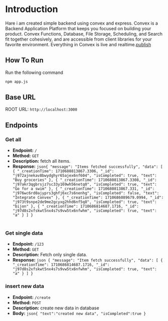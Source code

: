 # Introduction
Hare i am created simple backend using convex and express.
Convex is a Backend Application Platform that keeps you focused on building your product. Convex Functions, Database, File Storage, Scheduling, and Search fit together cohesively, and are accessible from client libraries for your favorite environment. Everything in Convex is live and realtime.[publish](https://docs.convex.dev/home)

## How To Run

Run the following command

```bash
npm app.js
```

## Base URL
ROOT URL: `http://localhost:3000`
<br>

## Endpoints

### Get all 

-   **Endpoint:** `/`
-   **Method:** `GET`
-   **Description:** fetch all items.
-   **Response:** ```json{
    "message": "Items fetched successfully",
    "data": [
        {
            "_creationTime": 1710680813867.3306,
            "_id": "j972ajnekav8bwydghyr65ajex6nf604",
            "isCompleted": true,
            "text": "Buy groceries"
        },
        {
            "_creationTime": 1710680813867.3308,
            "_id": "j97akr3qgbrsjz7sc33y169wh56netq0",
            "isCompleted": true,
            "text": "Go for a swim"
        },
        {
            "_creationTime": 1710680813867.331,
            "_id": "j976wc6rd0ajyprs3ghfj6xc7s6nenhg",
            "isCompleted": false,
            "text": "Integrate Convex"
        },
        {
            "_creationTime": 1710686089679.0994,
            "_id": "j973t9snpe2de9me2gcyxg2hhd6nf5q8",
            "isCompleted": true,
            "text": "bijon"
        },
        {
            "_creationTime": 1710686814687.1716,
            "_id": "j97d8s2xfskwt5nx4s7s9vw5tx6nfwhm",
            "isCompleted": true,
            "text": "a"
        }
    ]
}```
    <br><br>




### Get single data
- **Endpoint:** `/123`
- **Method:** `GET`
- **Description:** Fetch only single data.
- **Response:** ```json {
    "message": "Item fetch successfully",
    "data": [
        {
            "_creationTime": 1710686814687.1716,
            "_id": "j97d8s2xfskwt5nx4s7s9vw5tx6nfwhm",
            "isCompleted": true,
            "text": "a"
        }
    ]
}```
### insert new data

-   **Endpoint:** `/create`
-   **Method:** `POST`
-   **Description:** create new data in database
-   **Body:** ```json{
    "text":"created new data",
    "isCompleted":true
}```
    <br>


